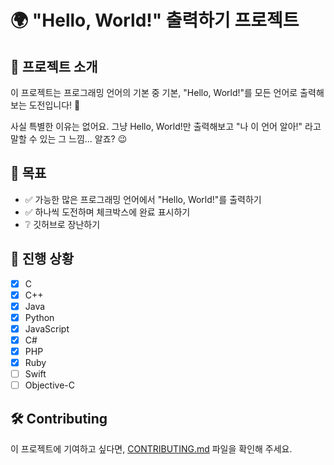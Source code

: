 # 🌍 "Hello, World!" 출력하기 프로젝트

## 📢 프로젝트 소개

이 프로젝트는 프로그래밍 언어의 기본 중 기본, "Hello, World!"를 모든 언어로 출력해보는 도전입니다! 🎉

사실 특별한 이유는 없어요. 그냥 Hello, World!만 출력해보고 "나 이 언어 알아!" 라고 말할 수 있는 그 느낌... 알죠? 😉

## 🎯 목표

- ✅ 가능한 많은 프로그래밍 언어에서 "Hello, World!"를 출력하기
- ✅ 하나씩 도전하며 체크박스에 완료 표시하기
- ❔ 깃허브로 장난하기

## 📌 진행 상황
- [X] C
- [X] C++
- [X] Java
- [X] Python
- [X] JavaScript
- [X] C#
- [X] PHP
- [X] Ruby
- [ ] Swift
- [ ] Objective-C

## 🛠 Contributing
이 프로젝트에 기여하고 싶다면, [CONTRIBUTING.md](docs/CONTRIBUTING.md) 파일을 확인해 주세요.

